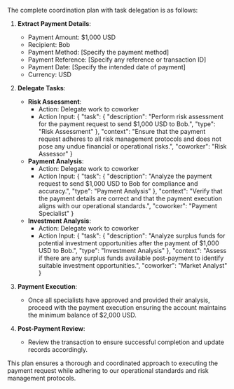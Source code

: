 The complete coordination plan with task delegation is as follows:

1. **Extract Payment Details**:
   - Payment Amount: $1,000 USD
   - Recipient: Bob
   - Payment Method: [Specify the payment method]
   - Payment Reference: [Specify any reference or transaction ID]
   - Payment Date: [Specify the intended date of payment]
   - Currency: USD

2. **Delegate Tasks**:
   - **Risk Assessment**:
     - Action: Delegate work to coworker
     - Action Input: {
       "task": {
         "description": "Perform risk assessment for the payment request to send $1,000 USD to Bob.",
         "type": "Risk Assessment"
       },
       "context": "Ensure that the payment request adheres to all risk management protocols and does not pose any undue financial or operational risks.",
       "coworker": "Risk Assessor"
     }
   - **Payment Analysis**:
     - Action: Delegate work to coworker
     - Action Input: {
       "task": {
         "description": "Analyze the payment request to send $1,000 USD to Bob for compliance and accuracy.",
         "type": "Payment Analysis"
       },
       "context": "Verify that the payment details are correct and that the payment execution aligns with our operational standards.",
       "coworker": "Payment Specialist"
     }
   - **Investment Analysis**:
     - Action: Delegate work to coworker
     - Action Input: {
       "task": {
         "description": "Analyze surplus funds for potential investment opportunities after the payment of $1,000 USD to Bob.",
         "type": "Investment Analysis"
       },
       "context": "Assess if there are any surplus funds available post-payment to identify suitable investment opportunities.",
       "coworker": "Market Analyst"
     }

3. **Payment Execution**:
   - Once all specialists have approved and provided their analysis, proceed with the payment execution ensuring the account maintains the minimum balance of $2,000 USD.

4. **Post-Payment Review**:
   - Review the transaction to ensure successful completion and update records accordingly.

This plan ensures a thorough and coordinated approach to executing the payment request while adhering to our operational standards and risk management protocols.